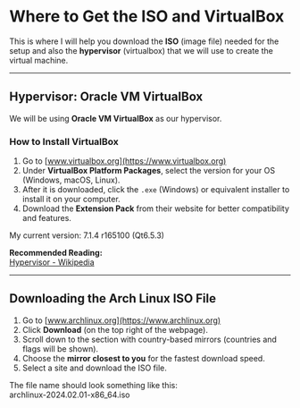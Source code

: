# Where to Get the ISO and VirtualBox  

This is where I will help you download the **ISO** (image file) needed for the setup and also the **hypervisor** (virtualbox) that we will use to create the virtual machine.  

---

## **Hypervisor: Oracle VM VirtualBox**  

We will be using **Oracle VM VirtualBox** as our hypervisor.  

### **How to Install VirtualBox**  
1. Go to [www.virtualbox.org](https://www.virtualbox.org)  
2. Under **VirtualBox Platform Packages**, select the version for your OS (Windows, macOS, Linux).  
3. After it is downloaded, click the `.exe` (Windows) or equivalent installer to install it on your computer.  
4. Download the **Extension Pack** from their website for better compatibility and features.
  
My current version: 7.1.4 r165100 (Qt6.5.3)

**Recommended Reading:**  
[Hypervisor - Wikipedia](https://en.wikipedia.org/wiki/Hypervisor)  

---

## **Downloading the Arch Linux ISO File**  

1. Go to [www.archlinux.org](https://www.archlinux.org)  
2. Click **Download** (on the top right of the webpage).  
3. Scroll down to the section with country-based mirrors (countries and flags will be shown).  
4. Choose the **mirror closest to you** for the fastest download speed.  
5. Select a site and download the ISO file.  

The file name should look something like this:  
archlinux-2024.02.01-x86_64.iso
